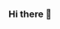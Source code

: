 ### Hi there 👋

<!--
**elishatofunmi/elishatofunmi** is a ✨ _special_ ✨ repository because its `README.md` (this file) appears on your GitHub profile.

### My name is Odemakinde Elisha, a graduate of Electronic/Electrical Engineering at Obafemi Awolowo University

Here are some ideas to get you started:

- 🔭 I’m currently working on ...
- 🌱 I’m currently learning ...
- 👯 I’m looking to collaborate on ...
- 🤔 I’m looking for help with ...
- 💬 Ask me about ...
- 📫 How to reach me: ...
- 😄 Pronouns: ...
- ⚡ Fun fact: ...
-->
